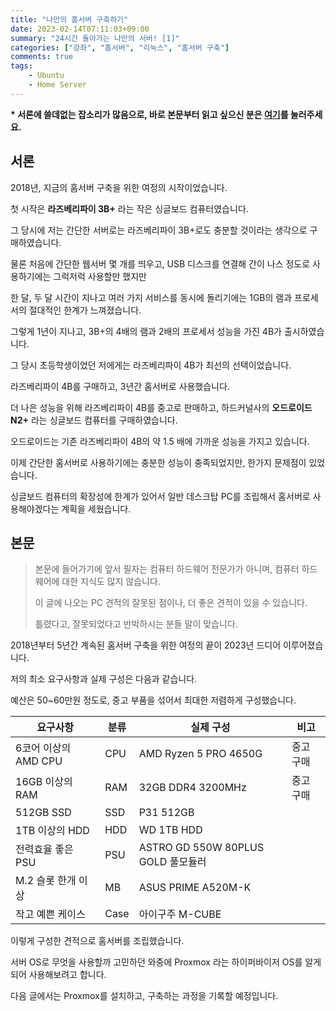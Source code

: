 ```yaml
---
title: "나만의 홈서버 구축하기"
date: 2023-02-14T07:11:03+09:00
summary: "24시간 돌아가는 나만의 서버! [1]"
categories: ["강좌", "홈서버", "리눅스", "홈서버 구축"]
comments: true
tags:
    - Ubuntu
    - Home Server
---
```


**\* 서론에 쓸데없는 잡소리가 많음으로, 바로 본문부터 읽고 싶으신 분은 [여기](#본문)를 눌러주세요.**

## 서론

2018년, 지금의 홈서버 구축을 위한 여정의 시작이었습니다.

첫 시작은 **라즈베리파이 3B+** 라는 작은 싱글보드 컴퓨터였습니다.

그 당시에 저는 간단한 서버로는 라즈베리파이 3B+로도 충분할 것이라는 생각으로 구매하였습니다.

물론 처음에 간단한 웹서버 몇 개를 띄우고, USB 디스크를 연결해 간이 나스 정도로 사용하기에는 그럭저럭 사용할만 했지만

한 달, 두 달 시간이 지나고 여러 가지 서비스를 동시에 돌리기에는 1GB의 램과 프로세서의 절대적인 한계가 느껴졌습니다.

그렇게 1년이 지나고, 3B+의 4배의 램과 2배의 프로세서 성능을 가진 4B가 출시하였습니다.

그 당시 초등학생이었던 저에게는 라즈베리파이 4B가 최선의 선택이었습니다.

라즈베리파이 4B를 구매하고, 3년간 홈서버로 사용했습니다.

더 나은 성능을 위해 라즈베리파이 4B를 중고로 판매하고, 하드커널사의 **오드로이드 N2+** 라는 싱글보드 컴퓨터를 구매하였습니다.

오드로이드는 기존 라즈베리파이 4B의 약 1.5 배에 가까운 성능을 가지고 있습니다.

이제 간단한 홈서버로 사용하기에는 충분한 성능이 충족되었지만, 한가지 문제점이 있었습니다.

싱글보드 컴퓨터의 확장성에 한계가 있어서 일반 데스크탑 PC를 조립해서 홈서버로 사용해야겠다는 계획을 세웠습니다.

## 본문

> 본문에 들어가기에 앞서 필자는 컴퓨터 하드웨어 전문가가 아니며, 컴퓨터 하드웨어에 대한 지식도 많지 않습니다.
>
> 이 글에 나오는 PC 견적의 잘못된 점이나, 더 좋은 견적이 있을 수 있습니다.
>
> 틀렸다고, 잘못되었다고 반박하시는 분들 말이 맞습니다.

2018년부터 5년간 계속된 홈서버 구축을 위한 여정의 끝이 2023년 드디어 이루어졌습니다.

저의 최소 요구사항과 실제 구성은 다음과 같습니다.

예산은 50~60만원 정도로, 중고 부품을 섞어서 최대한 저렴하게 구성했습니다.

| 요구사항             | 분류 | 실제 구성                          | 비고      |
| -------------------- | ---- | ---------------------------------- | --------- |
| 6코어 이상의 AMD CPU | CPU  | AMD Ryzen 5 PRO 4650G              | 중고 구매 |
| 16GB 이상의 RAM      | RAM  | 32GB DDR4 3200MHz                  | 중고 구매 |
| 512GB SSD            | SSD  | P31 512GB                          |           |
| 1TB 이상의 HDD       | HDD  | WD 1TB HDD                         |           |
| 전력효율 좋은 PSU    | PSU  | ASTRO GD 550W 80PLUS GOLD 풀모듈러 |           |
| M.2 슬롯 한개 이상   | MB   | ASUS PRIME A520M-K                 |           |
| 작고 예쁜 케이스     | Case | 아이구주 M-CUBE                    |           |

이렇게 구성한 견적으로 홈서버를 조립했습니다.

서버 OS로 무엇을 사용할까 고민하던 와중에 Proxmox 라는 하이퍼바이저 OS를 알게 되어 사용해보려고 합니다.

다음 글에서는 Proxmox를 설치하고, 구축하는 과정을 기록할 예정입니다.
